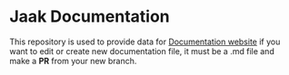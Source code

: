 # Jaak Documentation

This repository is used to provide data for [Documentation website](https://github.com/jaak-ai/documentation-website) if you want to edit or create new documentation file, it must be a .md file and make a  **PR** from your new branch.

